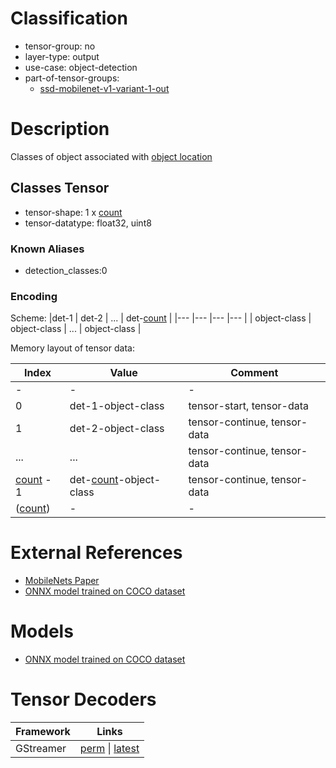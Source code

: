 # Classification

- tensor-group: no
- layer-type: output
- use-case: object-detection
- part-of-tensor-groups:
    - [ssd-mobilenet-v1-variant-1-out](/tensor-groups/ssd-mobilenet-v1-variant-1-out.md)

# Description

Classes of object associated with [object location](/tensors/ssd-mobilenet-v1-variant-1-out-boxes.md)

## Classes Tensor

* tensor-shape: 1 x [count]
* tensor-datatype: float32, uint8

### Known Aliases
* detection_classes:0

### Encoding

Scheme:
|det-1          | det-2         | ... | det-[count]  |
|---            |---            |---  |---              |
| object-class  | object-class  | ... | object-class    |


Memory layout of tensor data:

|Index         |Value                      | Comment                        |
|---             |---                        |---                             |
| -              | -                         | -                              |
|0               | det-1-object-class         | tensor-start, tensor-data      |
|1               | det-2-object-class         | tensor-continue, tensor-data   |
|...             | ...                       | tensor-continue, tensor-data   |
|[count] - 1     | det-[count]-object-class   | tensor-continue, tensor-data   | 
|([count])       | -                         | -                              |

# External References

* [MobileNets Paper](https://arxiv.org/pdf/1704.04861)
* [ONNX model trained on COCO dataset](https://gitlab.collabora.com/gstreamer/onnx-models/-/blob/acc119dd795be5e8c756457dc04507a5d9b8e768/models/ssd_mobilenet_v1_coco.onnx)

# Models

* [ONNX model trained on COCO dataset](https://gitlab.collabora.com/gstreamer/onnx-models/-/blob/acc119dd795be5e8c756457dc04507a5d9b8e768/models/ssd_mobilenet_v1_coco.onnx)

# Tensor Decoders
|Framework | Links |
|---       |---    |
|GStreamer | [perm](https://gitlab.freedesktop.org/gstreamer/gstreamer/-/blob/c206ddd9308a3ce529e0d8957b7c165b3a15c932/subprojects/gst-plugins-bad/gst/tensordecoders/gstssdobjectdetector.c#L36-39) \| [latest](https://gitlab.freedesktop.org/gstreamer/gstreamer/-/blob/main/subprojects/gst-plugins-bad/gst/tensordecoders/gstssdobjectdetector.c?ref_type=heads#L36-39) |

[count]: /tensors/generic-variant-1-out-count.md
